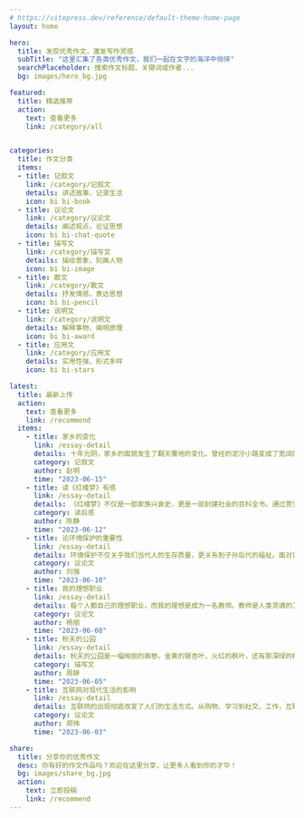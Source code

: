 ```yaml
---
# https://vitepress.dev/reference/default-theme-home-page
layout: home

hero:
  title: 发现优秀作文，激发写作灵感
  subTitle: "这里汇集了各类优秀作文，我们一起在文字的海洋中徜徉"
  searchPlaceholder: 搜索作文标题、关键词或作者...
  bg: images/hero_bg.jpg

featured:
  title: 精选推荐
  action:
    text: 查看更多
    link: /category/all


categories:
  title: 作文分类
  items:
  - title: 记叙文
    link: /category/记叙文
    details: 讲述故事，记录生活
    icon: bi bi-book
  - title: 议论文
    link: /category/议论文
    details: 阐述观点，论证思想
    icon: bi bi-chat-quote
  - title: 描写文
    link: /category/描写文
    details: 描绘景象，刻画人物
    icon: bi bi-image
  - title: 散文
    link: /category/散文
    details: 抒发情感，表达思想
    icon: bi bi-pencil
  - title: 说明文
    link: /category/说明文
    details: 解释事物，阐明原理
    icon: bi bi-award
  - title: 应用文
    link: /category/应用文
    details: 实用性强，形式多样
    icon: bi bi-stars

latest:
  title: 最新上传
  action:
    text: 查看更多
    link: /recommend
  items:
    - title: 家乡的变化
      link: /essay-detail
      details: 十年光阴，家乡的面貌发生了翻天覆地的变化。曾经的泥泞小路变成了宽阔的柏油马路，矮小的平房变成了高耸的楼房...
      category: 记叙文
      author: 赵明
      time: "2023-06-15"
    - title: 读《红楼梦》有感
      link: /essay-detail
      details: 《红楼梦》不仅是一部家族兴衰史，更是一部封建社会的百科全书。通过贾宝玉和林黛玉的爱情悲剧，曹雪芹展现了...
      category: 读后感
      author: 陈静
      time: "2023-06-12"
    - title: 论环境保护的重要性
      link: /essay-detail
      details: 环境保护不仅关乎我们当代人的生存质量，更关系到子孙后代的福祉。面对日益严峻的环境问题，我们每个人都应该...
      category: 议论文
      author: 刘强
      time: "2023-06-10"
    - title: 我的理想职业
      link: /essay-detail
      details: 每个人都自己的理想职业，而我的理想是成为一名教师。教师是人类灵魂的工程师，能够影响一代又一代的年轻人...
      category: 议论文
      author: 杨丽
      time: "2023-06-08"
    - title: 秋天的公园
      link: /essay-detail
      details: 秋天的公园是一幅绚丽的画卷。金黄的银杏叶，火红的枫叶，还有那深绿的松柏，构成了一幅色彩斑斓的画面...
      category: 描写文
      author: 周婷
      time: "2023-06-05"
    - title: 互联网对现代生活的影响
      link: /essay-detail
      details: 互联网的出现彻底改变了人们的生活方式。从购物、学习到社交、工作，互联网已经渗透到生活的方方面面...
      category: 议论文
      author: 郑伟
      time: "2023-06-03"

share:
  title: 分享你的优秀作文
  desc: 你有好的作文作品吗？欢迎在这里分享，让更多人看到你的才华！
  bg: images/share_bg.jpg
  action:
    text: 立即投稿
    link: /recommend
---
```


